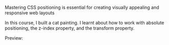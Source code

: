 Mastering CSS positioning is essential for creating visually appealing and responsive web layouts

In this course, I built a cat painting. I learnt about how to work with absolute positioning, the z-index property, and the transform property.

Preview:
<br>
<br>
<!-- To Add image link here -->